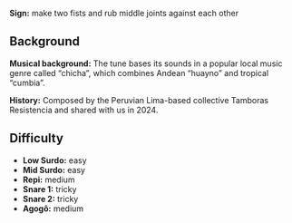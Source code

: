**Sign:** make two fists and rub middle joints against each other

## Background

**Musical background:** The tune bases its sounds in a popular local music genre called “chicha”, which combines Andean “huayno” and tropical “cumbia”.

**History:** Composed by the Peruvian Lima-based collective Tamboras Resistencia and shared with us in 2024.

## Difficulty

* **Low Surdo:** easy
* **Mid Surdo:** easy
* **Repi:** medium
* **Snare 1:** tricky
* **Snare 2:** tricky
* **Agogô:** medium